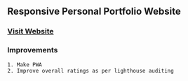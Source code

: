 ## Responsive Personal Portfolio Website 
### [Visit Website](https://animesh-rawat.web.app/)

### Improvements 
```
1. Make PWA
2. Improve overall ratings as per lighthouse auditing
```
